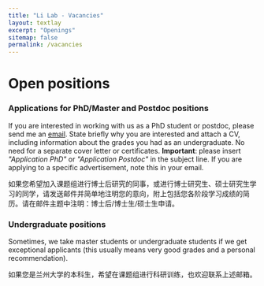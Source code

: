 ```yaml
---
title: "Li Lab - Vacancies"
layout: textlay
excerpt: "Openings"
sitemap: false
permalink: /vacancies
---
```


# Open positions

### Applications for PhD/Master and Postdoc positions
If you are interested in working with us as a PhD student or postdoc, please send me an [email](likexin@lzu.edu.cn). State briefly why you are interested and attach a CV, including information about the grades you had as an undergraduate. No need for a separate cover letter or certificates. **Important**: please insert _"Application PhD"_ or _"Application Postdoc"_ in the subject line. If you are applying to a specific advertisement, note this in your email.

如果您希望加入课题组进行博士后研究的同事，或进行博士研究生、硕士研究生学习的同学，请发送邮件并简单地注明您的意向，附上包括您各阶段学习成绩的简历。请在邮件主题中注明：博士后/博士生/硕士生申请。

### Undergraduate positions
Sometimes, we take master students or undergraduate students if we get exceptional applicants (this usually means very good grades and a personal recommendation).

如果您是兰州大学的本科生，希望在课题组进行科研训练，也欢迎联系上述邮箱。

